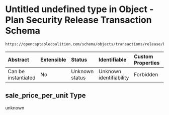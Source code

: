 # Untitled undefined type in Object - Plan Security Release Transaction Schema

```txt
https://opencaptablecoalition.com/schema/objects/transactions/release/PlanSecurityRelease.schema.json#/properties/sale_price_per_unit
```



| Abstract            | Extensible | Status         | Identifiable            | Custom Properties | Additional Properties | Access Restrictions | Defined In                                                                                                                           |
| :------------------ | :--------- | :------------- | :---------------------- | :---------------- | :-------------------- | :------------------ | :----------------------------------------------------------------------------------------------------------------------------------- |
| Can be instantiated | No         | Unknown status | Unknown identifiability | Forbidden         | Allowed               | none                | [PlanSecurityRelease.schema.json*](../../schema/objects/transactions/release/PlanSecurityRelease.schema.json "open original schema") |

## sale_price_per_unit Type

unknown
